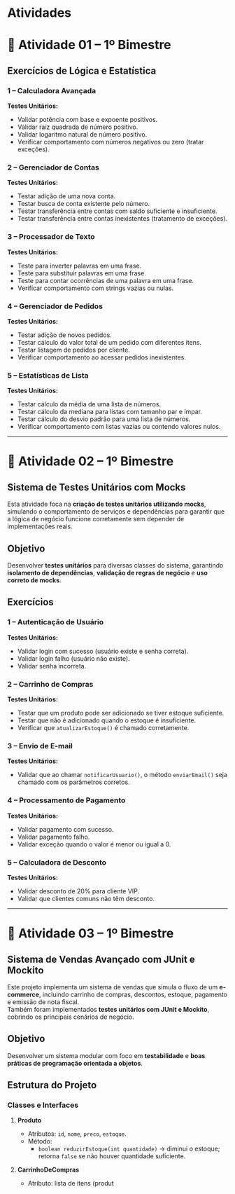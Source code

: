 # Atividades

# 📝 Atividade 01 – 1º Bimestre

## Exercícios de Lógica e Estatística

### 1 – Calculadora Avançada

**Testes Unitários:**
- Validar potência com base e expoente positivos.  
- Validar raiz quadrada de número positivo.  
- Validar logaritmo natural de número positivo.  
- Verificar comportamento com números negativos ou zero (tratar exceções).  

### 2 – Gerenciador de Contas

**Testes Unitários:**
- Testar adição de uma nova conta.  
- Testar busca de conta existente pelo número.  
- Testar transferência entre contas com saldo suficiente e insuficiente.  
- Testar transferência entre contas inexistentes (tratamento de exceções).  

### 3 – Processador de Texto

**Testes Unitários:**
- Teste para inverter palavras em uma frase.  
- Teste para substituir palavras em uma frase.  
- Teste para contar ocorrências de uma palavra em uma frase.  
- Verificar comportamento com strings vazias ou nulas.  

### 4 – Gerenciador de Pedidos

**Testes Unitários:**
- Testar adição de novos pedidos.  
- Testar cálculo do valor total de um pedido com diferentes itens.  
- Testar listagem de pedidos por cliente.  
- Verificar comportamento ao acessar pedidos inexistentes.  

### 5 – Estatísticas de Lista

**Testes Unitários:**
- Testar cálculo da média de uma lista de números.  
- Testar cálculo da mediana para listas com tamanho par e ímpar.  
- Testar cálculo do desvio padrão para uma lista de números.  
- Verificar comportamento com listas vazias ou contendo valores nulos.  

---

# 📝 Atividade 02 – 1º Bimestre

## Sistema de Testes Unitários com Mocks

Esta atividade foca na **criação de testes unitários utilizando mocks**, simulando o comportamento de serviços e dependências para garantir que a lógica de negócio funcione corretamente sem depender de implementações reais.

## Objetivo

Desenvolver **testes unitários** para diversas classes do sistema, garantindo **isolamento de dependências**, **validação de regras de negócio** e **uso correto de mocks**.

## Exercícios

### 1 – Autenticação de Usuário

**Testes Unitários:**
- Validar login com sucesso (usuário existe e senha correta).  
- Validar login falho (usuário não existe).  
- Validar senha incorreta.

### 2 – Carrinho de Compras

**Testes Unitários:**
- Testar que um produto pode ser adicionado se tiver estoque suficiente.  
- Testar que não é adicionado quando o estoque é insuficiente.  
- Verificar que `atualizarEstoque()` é chamado corretamente.

### 3 – Envio de E-mail

**Testes Unitários:**
- Validar que ao chamar `notificarUsuario()`, o método `enviarEmail()` seja chamado com os parâmetros corretos.

### 4 – Processamento de Pagamento

**Testes Unitários:**
- Validar pagamento com sucesso.  
- Validar pagamento falho.  
- Validar exceção quando o valor é menor ou igual a 0.

### 5 – Calculadora de Desconto

**Testes Unitários:**
- Validar desconto de 20% para cliente VIP.  
- Validar que clientes comuns não têm desconto.

---

# 📝 Atividade 03 – 1º Bimestre

## Sistema de Vendas Avançado com JUnit e Mockito

Este projeto implementa um sistema de vendas que simula o fluxo de um **e-commerce**, incluindo carrinho de compras, descontos, estoque, pagamento e emissão de nota fiscal.  
Também foram implementados **testes unitários com JUnit e Mockito**, cobrindo os principais cenários de negócio.

## Objetivo

Desenvolver um sistema modular com foco em **testabilidade** e **boas práticas de programação orientada a objetos**.  

## Estrutura do Projeto

### Classes e Interfaces

1. **Produto**
   - Atributos: `id`, `nome`, `preco`, `estoque`.
   - Método:  
     - `boolean reduzirEstoque(int quantidade)` → diminui o estoque; retorna `false` se não houver quantidade suficiente.

2. **CarrinhoDeCompras**
   - Atributo: lista de itens (produt
